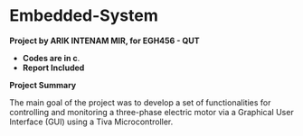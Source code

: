 # Embedded-System
**Project by ARIK INTENAM MIR, for EGH456 - QUT**
- **Codes are in c**. 
- **Report Included**

 **Project Summary**
 
The main goal of the project was to develop a set of functionalities for controlling and monitoring a three-phase electric motor via a Graphical User Interface (GUI) using a Tiva Microcontroller.
